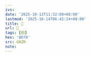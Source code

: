 ```yaml
---
ivs:
date: '2025-10-13T11:32:09+08:00'
lastmod: '2025-10-14T06:42:24+08:00'
title: 󰫻
url: 󰫻
tags: [赹]
hex: '8D79'
src: GHZR
note:
---
```


